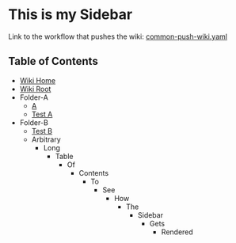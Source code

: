 # This is my Sidebar

Link to the workflow that pushes the wiki: [common-push-wiki.yaml](../.github/workflows/common-push-wiki.yaml)

## Table of Contents

- [Wiki Home](Home)
- [Wiki Root](Wiki)
- Folder-A
  - [A](A)
  - [Test A](Test-A)
- Folder-B
  - [Test B](Test-B)
  - Arbitrary
    - Long
      - Table
        - Of
          - Contents
            - To
              - See
                - How
                  - The
                    - Sidebar
                      - Gets
                        - Rendered
